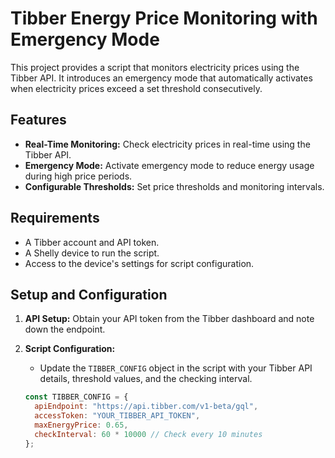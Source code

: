 # Tibber Energy Price Monitoring with Emergency Mode

This project provides a script that monitors electricity prices using the Tibber API. It introduces an emergency mode that automatically activates when electricity prices exceed a set threshold consecutively.

## Features
- **Real-Time Monitoring:** Check electricity prices in real-time using the Tibber API.
- **Emergency Mode:** Activate emergency mode to reduce energy usage during high price periods.
- **Configurable Thresholds:** Set price thresholds and monitoring intervals.

## Requirements
- A Tibber account and API token.
- A Shelly device to run the script.
- Access to the device's settings for script configuration.

## Setup and Configuration

1. **API Setup:** Obtain your API token from the Tibber dashboard and note down the endpoint.
   
2. **Script Configuration:**
   - Update the `TIBBER_CONFIG` object in the script with your Tibber API details, threshold values, and the checking interval.

   ```javascript
   const TIBBER_CONFIG = {
     apiEndpoint: "https://api.tibber.com/v1-beta/gql",
     accessToken: "YOUR_TIBBER_API_TOKEN",
     maxEnergyPrice: 0.65,
     checkInterval: 60 * 10000 // Check every 10 minutes
   };
